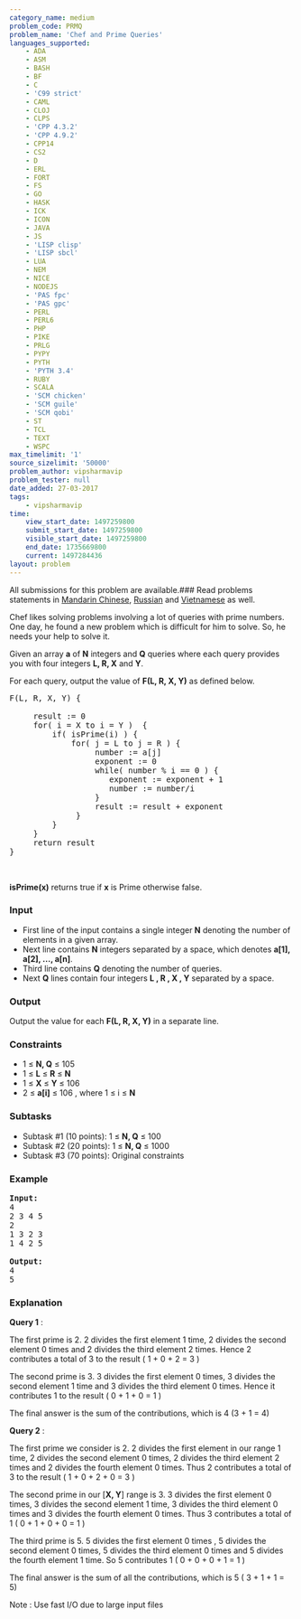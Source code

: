 ```yaml
---
category_name: medium
problem_code: PRMQ
problem_name: 'Chef and Prime Queries'
languages_supported:
    - ADA
    - ASM
    - BASH
    - BF
    - C
    - 'C99 strict'
    - CAML
    - CLOJ
    - CLPS
    - 'CPP 4.3.2'
    - 'CPP 4.9.2'
    - CPP14
    - CS2
    - D
    - ERL
    - FORT
    - FS
    - GO
    - HASK
    - ICK
    - ICON
    - JAVA
    - JS
    - 'LISP clisp'
    - 'LISP sbcl'
    - LUA
    - NEM
    - NICE
    - NODEJS
    - 'PAS fpc'
    - 'PAS gpc'
    - PERL
    - PERL6
    - PHP
    - PIKE
    - PRLG
    - PYPY
    - PYTH
    - 'PYTH 3.4'
    - RUBY
    - SCALA
    - 'SCM chicken'
    - 'SCM guile'
    - 'SCM qobi'
    - ST
    - TCL
    - TEXT
    - WSPC
max_timelimit: '1'
source_sizelimit: '50000'
problem_author: vipsharmavip
problem_tester: null
date_added: 27-03-2017
tags:
    - vipsharmavip
time:
    view_start_date: 1497259800
    submit_start_date: 1497259800
    visible_start_date: 1497259800
    end_date: 1735669800
    current: 1497284436
layout: problem
---
```

All submissions for this problem are available.### Read problems statements in [Mandarin Chinese](http://www.codechef.com/download/translated/JUNE17/mandarin/PRMQ.pdf), [Russian](http://www.codechef.com/download/translated/JUNE17/russian/PRMQ.pdf) and [Vietnamese](http://www.codechef.com/download/translated/JUNE17/vietnamese/PRMQ.pdf) as well.

Chef likes solving problems involving a lot of queries with prime numbers. One day, he found a new problem which is difficult for him to solve. So, he needs your help to solve it.

Given an array **a** of **N** integers and **Q** queries where each query provides you with four integers **L, R, X** and **Y**.

 For each query, output the value of **F(L, R, X, Y)** as defined below.

<pre>
F(L, R, X, Y) {

     result := 0
     for( i = X to i = Y )  {
         if( isPrime(i) ) {
             for( j = L to j = R ) {
                  number := a[j]
                  exponent := 0
                  while( number % i == 0 ) {
                     exponent := exponent + 1 
                     number := number/i
                  }
                  result := result + exponent
              }
         }
     }
     return result
}


</pre>
**isPrime(x)** returns true if **x** is Prime otherwise false.

### Input

- First line of the input contains a single integer **N** denoting the number of elements in a given array.
- Next line contains **N** integers separated by a space, which denotes **a\[1\], a\[2\], ..., a\[n\]**.
- Third line contains **Q** denoting the number of queries.
- Next **Q** lines contain four integers **L , R , X , Y**  separated by a space.

### Output

 Output the value for each **F(L, R, X, Y)** in a separate line.

### Constraints

- 1 ≤ **N, Q** ≤ 105
- 1 ≤ **L** ≤ **R** ≤ **N**
- 1 ≤ **X** ≤ **Y** ≤ 106
- 2 ≤ **a\[i\]** ≤ 106 , where 1 ≤ i ≤ **N**

### Subtasks 

- Subtask #1 (10 points): 1 ≤ **N, Q** ≤ 100
- Subtask #2 (20 points): 1 ≤ **N, Q** ≤ 1000
- Subtask #3 (70 points): Original constraints
 
### Example

<pre><b>Input:</b>
4 
2 3 4 5
2
1 3 2 3
1 4 2 5

<b>Output:</b>
4
5
</pre>
### Explanation

**Query 1** :

The first prime is 2. 2 divides the first element 1 time, 2 divides the second element 0 times and 2 divides the third element 2 times. Hence 2 contributes a total of 3 to the result ( 1 + 0 + 2 = 3 )

The second prime is 3. 3 divides the first element 0 times, 3 divides the second element 1 time and 3 divides the third element 0 times. Hence it contributes 1 to the result ( 0 + 1 + 0 = 1 )

The final answer is the sum of the contributions, which is 4 (3 + 1 = 4)

**Query 2** :

The first prime we consider is 2. 2 divides the first element in our range 1 time, 2 divides the second element 0 times, 2 divides the third element 2 times and 2 divides the fourth element 0 times. Thus 2 contributes a total of 3 to the result ( 1 + 0 + 2 + 0 = 3 )

The second prime in our \[**X, Y**\] range is 3. 3 divides the first element 0 times, 3 divides the second element 1 time, 3 divides the third element 0 times and 3 divides the fourth element 0 times. Thus 3 contributes a total of 1 ( 0 + 1 + 0 + 0 = 1 )

The third prime is 5. 5 divides the first element 0 times , 5 divides the second element 0 times, 5 divides the third element 0 times and 5 divides the fourth element 1 time. So 5 contributes 1 ( 0 + 0 + 0 + 1 = 1 )

The final answer is the sum of all the contributions, which is 5 ( 3 + 1 + 1 = 5)

 Note : Use fast I/O due to large input files
